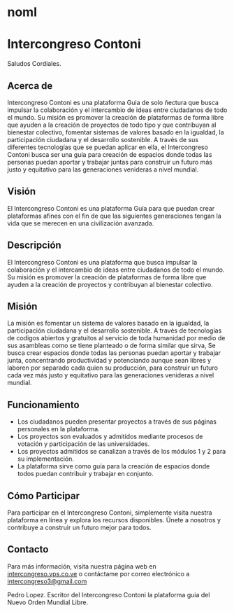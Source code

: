# noml
<h1>Intercongreso Contoni</h1>
      Saludos Cordiales.
        <h2>Acerca de</h2>
        Intercongreso Contoni es una plataforma Guia de solo ñectura que busca impulsar la colaboración y el intercambio de ideas entre ciudadanos de todo el mundo. Su misión es promover la creación de plataformas de forma libre que ayuden a la creación de proyectos de todo tipo y que contribuyan al bienestar colectivo, fomentar sistemas de valores basado en la igualdad, la participación ciudadana y el desarrollo sostenible. A través de sus diferentes tecnologías que se puedan aplicar en ella,  el Intercongreso Contoni busca ser una guía para creación de espacios donde todas las personas puedan aportar y trabajar juntas para construir un futuro más justo y equitativo para las generaciones venideras a nivel mundial.
       <h2>Visión</h2>
        El Intercongreso Contoni es una plataforma Guía para que puedan crear plataformas afines con el fin de que las siguientes generaciones tengan la vida que se merecen en una civilización avanzada.


## Descripción

El Intercongreso Contoni es una plataforma que busca impulsar la colaboración y el intercambio de ideas entre ciudadanos de todo el mundo. Su misión es promover la creación de plataformas de forma libre que ayuden a la creación de proyectos y contribuyan al bienestar colectivo. 

## Misión

La misión es fomentar un sistema de valores basado en la igualdad, la participación ciudadana y el desarrollo sostenible. A través de  tecnologías de codigos abiertos y gratuitos al servicio de toda humanidad por medio de sus asambleas como se tiene planteado o de forma similar que sirva, Se busca crear espacios donde todas las personas puedan aportar y trabajar junta, concentrando productividad y potenciando aunque sean libres y laboren por separado cada quien su producción, para construir un futuro cada vez más justo y equitativo para las generaciones venideras a nivel mundial.

## Funcionamiento

- Los ciudadanos pueden presentar proyectos a través de sus páginas personales en la plataforma.
- Los proyectos son evaluados y admitidos mediante procesos de votación y participación de las universidades.
- Los proyectos admitidos se canalizan a través de los módulos 1 y 2 para su implementación.
- La plataforma sirve como guía para la creación de espacios donde todos puedan contribuir y trabajar en conjunto.

## Cómo Participar

Para participar en el Intercongreso Contoni, simplemente visita nuestra plataforma en línea y explora los recursos disponibles. Únete a nosotros y contribuye a construir un futuro mejor para todos.

## Contacto

Para más información, visita nuestra página web en [intercongreso.vps.co.ve](https://intercongreso.vps.co.ve) o contáctame por correo electrónico a intercongreso3@gmail.com

Pedro Lopez.
Escritor del Intercongreso Contoni la plataforma guia del Nuevo Orden Mundial Libre.


